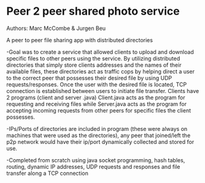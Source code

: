 # Peer 2 peer shared photo service

Authors: Marc McCombe & Jurgen Beu

A peer to peer file sharing app with distributed directories

-Goal was to create a service that allowed clients to upload and download specific files to other peers using the service. By utilizing distributed directories that simply store clients addresses and the names of their available files, these directories act as traffic cops by helping direct a user to the correct peer that possesses their desired file by using UDP requests/responses. Once the user with the desired file is located, TCP connection is established between users to initiate file transfer. Clients have 2 programs (client and server .java) Client.java acts as the program for requesting and receiving files while Server.java acts as the program for accepting incoming requests from other peers for specific files the client possesses.

-IPs/Ports of directories are included in program (these were always on machines that were used as the directories), any peer that joined/left the p2p network would have their ip/port dynamically collected and stored for use.

-Completed from scratch using java socket programming, hash tables, routing, dynamic IP addresses, UDP requests and responses and file transfer along a TCP connection
